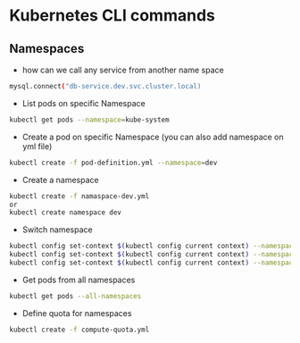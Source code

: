 # Kubernetes CLI commands

## Namespaces

- how can we call any service from another name space

```bash
mysql.connect("db-service.dev.svc.cluster.local)
```

- List pods on specific Namespace

```bash
kubectl get pods --namespace=kube-system
```

- Create a pod on specific Namespace (you can also add namespace on yml file)

```bash
kubectl create -f pod-definition.yml --namespace=dev
```

- Create a namespace

```bash
kubectl create -f namaspace-dev.yml
or
kubectl create namespace dev
```

- Switch namespace

```bash
kubectl config set-context $(kubectl config current context) --namespace=dev
kubectl config set-context $(kubectl config current context) --namespace=prod
kubectl config set-context $(kubectl config current context) --namespace=default
```

- Get pods from all namespaces

```bash
kubectl get pods --all-namespaces
```

- Define quota for namespaces

```bash
kubectl create -f compute-quota.yml
```
